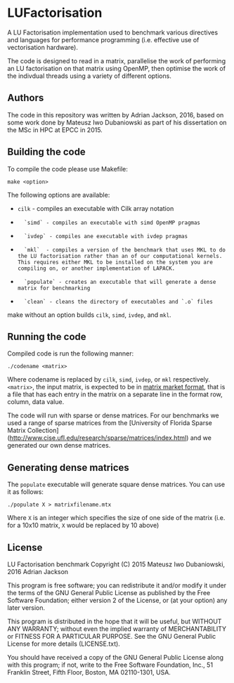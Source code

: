 # LUFactorisation
A LU Factorisation implementation used to benchmark various directives and languages for performance programming (i.e. effective use of vectorisation hardware).

The code is designed to read in a matrix, parallelise the work of performing an LU factorisation on that matrix using OpenMP, then optimise the work of the indivdual threads using a variety of different options.

## Authors
The code in this repository was written by Adrian Jackson, 2016, based on some work done by Mateusz Iwo Dubaniowski as part of his dissertation on the MSc in HPC at EPCC in 2015.
  

## Building the code
To compile the code please use Makefile:

```
make <option>
```

The following options are available:
*    `cilk` - compiles an executable with Cilk array notation
*       `simd` - compiles an executable with simd OpenMP pragmas
*       `ivdep` - compiles ane executable with ivdep pragmas
*       `mkl`  - compiles a version of the benchmark that uses MKL to do the LU factorisation rather than an of our computational kernels.  This requires either MKL to be installed on the system you are compiling on, or another implementation of LAPACK.
*       `populate` - creates an executable that will generate a dense matrix for benchmarking
*       `clean` - cleans the directory of executables and `.o` files

make without an option builds `cilk`, `simd`, `ivdep`, and `mkl`.

## Running the code
Compiled code is run the following manner:
```
./codename <matrix>
```
Where codename is replaced by `cilk`, `simd`, `ivdep`, or `mkl` respectively.
`<matrix>`, the input matrix, is expected to be in [matrix market format](http://math.nist.gov/MatrixMarket/formats.html), that is a file that has each entry in the matrix on a separate line in the format row, column, data value.

The code will run with sparse or dense matrices.  For our benchmarks we used a range of sparse matrices from the [University of Florida Sparse Matrix Collection] (http://www.cise.ufl.edu/research/sparse/matrices/index.html) and we generated our own dense matrices.

## Generating dense matrices
The `populate` executable will generate square dense matrices.  You can use it as follows:
```
./populate X > matrixfilename.mtx
```

Where `X` is an integer which specifies the size of one side of the matrix (i.e. for a 10x10 matrix, `X` would be replaced by 10 above)

## License
LU Factorisation benchmark
Copyright (C) 2015 Mateusz Iwo Dubaniowski, 2016 Adrian Jackson

This program is free software; you can redistribute it and/or
modify it under the terms of the GNU General Public License as
published by the Free Software Foundation; either version 2 of the
License, or (at your option) any later version.

This program is distributed in the hope that it will be useful, but
WITHOUT ANY WARRANTY; without even the implied warranty of
MERCHANTABILITY or FITNESS FOR A PARTICULAR PURPOSE.  See the GNU
General Public License for more details (LICENSE.txt).

You should have received a copy of the GNU General Public License
along with this program; if not, write to the Free Software
Foundation, Inc., 51 Franklin Street, Fifth Floor, Boston, MA
02110-1301, USA.

